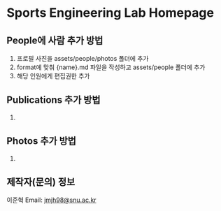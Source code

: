 # Sports Engineering Lab Homepage

## People에 사람 추가 방법

1. 프로필 사진을 assets/people/photos 폴더에 추가
2. format에 맞춰 {name}.md 파일을 작성하고 assets/people 폴더에 추가
3. 해당 인원에게 편집권한 추가

## Publications 추가 방법

1. 

## Photos 추가 방법

1. 

## 제작자(문의) 정보

이준혁
Email: jmjh98@snu.ac.kr
